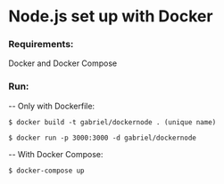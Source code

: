 # Node.js set up with Docker

### Requirements:

Docker and Docker Compose

### Run:

-- Only with Dockerfile:

    $ docker build -t gabriel/dockernode . (unique name)

    $ docker run -p 3000:3000 -d gabriel/dockernode

-- With Docker Compose:

    $ docker-compose up